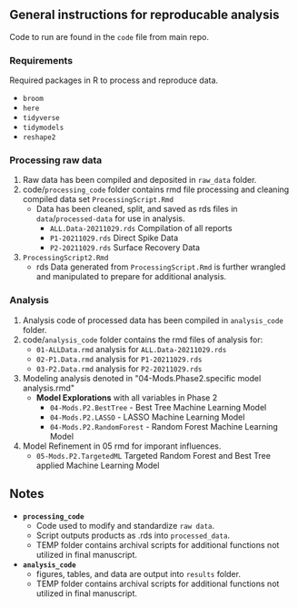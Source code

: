 ## General instructions for reproducable analysis

Code to run are found in the `code` file from main repo.

### Requirements

Required packages in R to process and reproduce data.

* `broom`
* `here`
* `tidyverse` 
* `tidymodels` 
* `reshape2`

### Processing raw data

1. Raw data has been compiled and deposited in `raw_data` folder.
2. code/`processing_code` folder contains rmd file processing and cleaning compiled data set `ProcessingScript.Rmd`
   - Data has been cleaned, split, and saved as rds files in `data`/`processed-data` for use in analysis.  
     - `ALL.Data-20211029.rds` Compilation of all reports
     - `P1-20211029.rds` Direct Spike Data
     - `P2-20211029.rds` Surface Recovery Data
3. `ProcessingScript2.Rmd`
   - rds Data generated from `ProcessingScript.Rmd` is further wrangled and manipulated to prepare for additional analysis.

### Analysis

1. Analysis code of processed data has been compiled in `analysis_code` folder.
2. code/`analysis_code` folder contains the rmd files of analysis for:
   * `01-ALLData.rmd` analysis for `ALL.Data-20211029.rds`
   * `02-P1.Data.rmd` analysis for `P1-20211029.rds`
   * `03-P2.Data.rmd` analysis for `P2-20211029.rds`
3. Modeling analysis denoted in "04-Mods.Phase2.specific model analysis.rmd"
   * **Model Explorations** with all variables in Phase 2
     * `04-Mods.P2.BestTree` - Best Tree Machine Learning Model
     * `04-Mods.P2.LASSO` - LASSO Machine Learning Model
     * `04-Mods.P2.RandomForest` - Random Forest Machine Learning Model
4. Model Refinement in 05 rmd for imporant influences.
   * `05-Mods.P2.TargetedML` Targeted Random Forest and Best Tree applied Machine Learning Model
   
## Notes

* **`processing_code`**
  * Code used to modify and standardize `raw data`. 
  * Script outputs products as .rds into `processed_data`.
  * TEMP folder contains archival scripts for additional functions not utilized in final manuscript.
* **`analysis_code`**
  * figures, tables, and data are output into `results` folder.
  * TEMP folder contains archival scripts for additional functions not utilized in final manuscript.
